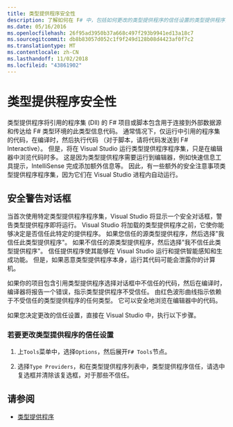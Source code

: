 ```yaml
---
title: 类型提供程序安全性
description: 了解如何在 F# 中，包括如何更改的类型提供程序的信任设置的类型提供程序安全性。
ms.date: 05/16/2016
ms.openlocfilehash: 26f95ad3950b37a668c497f293b9941ed13a18c7
ms.sourcegitcommit: db8b83057d052c1f9f249d128b08d4423af0f7c2
ms.translationtype: MT
ms.contentlocale: zh-CN
ms.lasthandoff: 11/02/2018
ms.locfileid: "43861902"
---
```

# <a name="type-provider-security"></a>类型提供程序安全性

类型提供程序将引用的程序集 (Dll) 的 F# 项目或脚本包含用于连接到外部数据源和传达给 F# 类型环境的此类型信息代码。 通常情况下，仅运行中引用的程序集的代码，在编译时，然后执行代码 （对于脚本，请将代码发送到 F# Interactive）。 但是，将在 Visual Studio 运行类型提供程序程序集，只是在编辑器中浏览代码时多。 这是因为类型提供程序需要运行到编辑器，例如快速信息工具提示，IntelliSense 完成添加额外信息等。 因此，有一些额外的安全注意事项类型提供程序程序集，因为它们在 Visual Studio 进程内自动运行。

## <a name="security-warning-dialog"></a>安全警告对话框

当首次使用特定类型提供程序程序集，Visual Studio 将显示一个安全对话框，警告类型提供程序即将运行。 Visual Studio 将加载的类型提供程序之前，它使你能够决定是否信任此特定的提供程序。 如果您信任的源类型提供程序，然后选择"我信任此类型提供程序"。 如果不信任的源类型提供程序，然后选择"我不信任此类型提供程序"。 信任提供程序使其能够在 Visual Studio 运行和提供智能感知和生成功能。 但是，如果恶意类型提供程序本身，运行其代码可能会泄露你的计算机。

如果你的项目包含引用类型提供程序选择对话框中不信任的代码，然后在编译时，编译器将报告一个错误，指示类型提供程序不受信任。 由红色波形曲线指示依赖于不受信任的类型提供程序的任何类型。 它可以安全地浏览在编辑器中的代码。

如果您决定更改的信任设置，直接在 Visual Studio 中，执行以下步骤。

### <a name="to-change-the-trust-settings-for-type-providers"></a>若要更改类型提供程序的信任设置

1. 上`Tools`菜单中，选择`Options`，然后展开`F# Tools`节点。

2. 选择`Type Providers`，和在类型提供程序列表中，类型提供程序信任，请选中复选框并清除该复选框，对于那些不信任。

## <a name="see-also"></a>请参阅

- [类型提供程序](index.md)

